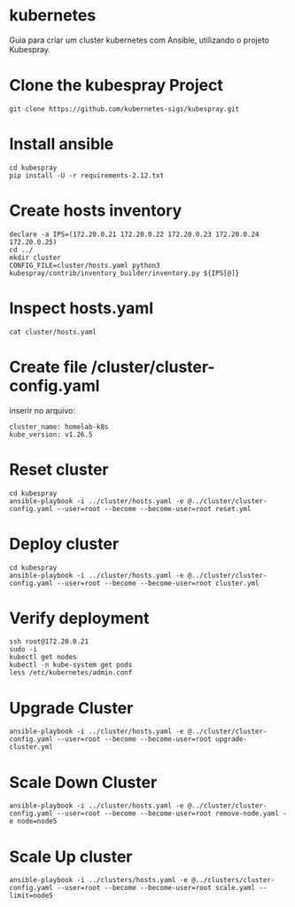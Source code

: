 # kubernetes
Guia para criar um cluster kubernetes com Ansible, utilizando o projeto Kubespray.

# Clone the kubespray Project
```
git clone https://github.com/kubernetes-sigs/kubespray.git
```

# Install ansible 
```
cd kubespray
pip install -U -r requirements-2.12.txt
```

# Create hosts inventory
```
declare -a IPS=(172.20.0.21 172.20.0.22 172.20.0.23 172.20.0.24 172.20.0.25)
cd ../ 
mkdir cluster
CONFIG_FILE=cluster/hosts.yaml python3 kubespray/contrib/inventory_builder/inventory.py ${IPS[@]}
```

# Inspect hosts.yaml
```
cat cluster/hosts.yaml
```

# Create file /cluster/cluster-config.yaml
inserir no arquivo:
```
cluster_name: homelab-k8s
kube_version: v1.26.5
```

# Reset cluster
```
cd kubespray
ansible-playbook -i ../cluster/hosts.yaml -e @../cluster/cluster-config.yaml --user=root --become --become-user=root reset.yml
```

# Deploy cluster
```
cd kubespray
ansible-playbook -i ../cluster/hosts.yaml -e @../cluster/cluster-config.yaml --user=root --become --become-user=root cluster.yml
```

# Verify deployment
```
ssh root@172.20.0.21
sudo -i 
kubectl get nodes
kubectl -n kube-system get pods
less /etc/kubernetes/admin.conf 
```

# Upgrade Cluster
```
ansible-playbook -i ../cluster/hosts.yaml -e @../cluster/cluster-config.yaml --user=root --become --become-user=root upgrade-cluster.yml
```

# Scale Down Cluster
```
ansible-playbook -i ../cluster/hosts.yaml -e @../cluster/cluster-config.yaml --user=root --become --become-user=root remove-node.yaml -e node=node5
```


# Scale Up cluster
```
ansible-playbook -i ../clusters/hosts.yaml -e @../clusters/cluster-config.yaml --user=root --become --become-user=root scale.yaml --limit=node5
```
